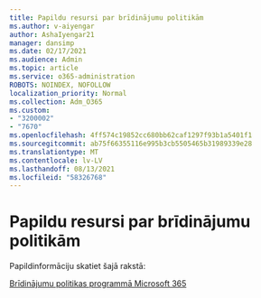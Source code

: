 ```yaml
---
title: Papildu resursi par brīdinājumu politikām
ms.author: v-aiyengar
author: AshaIyengar21
manager: dansimp
ms.date: 02/17/2021
ms.audience: Admin
ms.topic: article
ms.service: o365-administration
ROBOTS: NOINDEX, NOFOLLOW
localization_priority: Normal
ms.collection: Adm_O365
ms.custom:
- "3200002"
- "7670"
ms.openlocfilehash: 4ff574c19852cc680bb62caf1297f93b1a5401f1
ms.sourcegitcommit: ab75f66355116e995b3cb5505465b31989339e28
ms.translationtype: MT
ms.contentlocale: lv-LV
ms.lasthandoff: 08/13/2021
ms.locfileid: "58326768"
---
```

# <a name="more-resources-on-alert-policies"></a>Papildu resursi par brīdinājumu politikām

Papildinformāciju skatiet šajā rakstā:

[Brīdinājumu politikas programmā Microsoft 365](https://docs.microsoft.com/microsoft-365/compliance/alert-policies)
